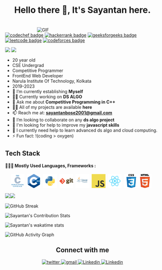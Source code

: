 ### <h1 align="center">Hello there 👋, It's Sayantan here. <h1>
<img align="right" alt="GIF" src="https://media.giphy.com/media/xUA7bdpLxQhsSQdyog/giphy.gif" width="400px" />
  
  <div></div>
  
[![codechef badge](https://img.shields.io/badge/sayantan1413-30302f?style=flat&logo=codechef)](https://www.codechef.com/users/sayantan1413)
[![hackerrank badge](https://img.shields.io/badge/sayantanbose2001-30302f?style=flat&logo=hackerrank)](https://www.hackerrank.com/sayantanbose2001)
[![geeksforgeeks badge](https://img.shields.io/badge/sayantanbose2001-30302f?style=flat&logo=geeksforgeeks)](https://auth.geeksforgeeks.org/user/sayantanbose2001/practice)
[![leetcode badge](https://img.shields.io/badge/sayantanbose2001-30302f?style=flat&logo=leetcode)](https://leetcode.com/sayantanbose2001)
[![codeforces badge](https://img.shields.io/badge/sayantanbose2001-30302f?style=flat&logo=codeforces)](https://codeforces.com/profile/sayantan2001)

![](https://visitor-badge.glitch.me/badge?page_id=sayantan1413.sayantan1413)
![](https://img.shields.io/static/v1?label=From%20Hello%20World%20I%27ve%20Written&message=4235679%20lines%20of%20code&color=green)


- 20 year old
- CSE Undergrad
- Competitive Programmer
- FrontEnd Web Developer
- Narula Institute Of Technology, Kolkata
- 2019-2023
- 🌱 I’m currently establishing **Myself**
- 👨‍💻 Currently working on **DS ALGO**
- 💬 Ask me about **Competitive Programming in C++**
- 👨‍💻 All of my projects are available **here**
- 📫 Reach me at: **sayantanbose2001@gmail.com**
- 👯 I’m looking to collaborate on any **ds algo project**
- 🤔 I'm looking for help to improve my **javascript skills**
- 🔭 I currently need help to learn advanced ds algo and cloud computing.
- ⚡ Fun fact: !(coding > oxygen)

## Tech Stack
#### 👨🏻‍💻 Mostly Used Languages, Frameworks :
<p align="center">
<img height="45" src="https://raw.githubusercontent.com/github/explore/80688e429a7d4ef2fca1e82350fe8e3517d3494d/topics/c/c.png">&nbsp;&nbsp;<img height="45" src="https://raw.githubusercontent.com/github/explore/80688e429a7d4ef2fca1e82350fe8e3517d3494d/topics/cpp/cpp.png">&nbsp;&nbsp;<img height="45" src="https://raw.githubusercontent.com/github/explore/80688e429a7d4ef2fca1e82350fe8e3517d3494d/topics/python/python.png">&nbsp;&nbsp;<img height="45"
src="https://raw.githubusercontent.com/github/explore/80688e429a7d4ef2fca1e82350fe8e3517d3494d/topics/git/git.png">&nbsp;&nbsp;<img height="45"
src="https://raw.githubusercontent.com/github/explore/80688e429a7d4ef2fca1e82350fe8e3517d3494d/topics/java/java.png">&nbsp;&nbsp;<img height="45"                                                                                                                               src="https://raw.githubusercontent.com/github/explore/80688e429a7d4ef2fca1e82350fe8e3517d3494d/topics/javascript/javascript.png">&nbsp;&nbsp;<img height="45" src="https://raw.githubusercontent.com/github/explore/80688e429a7d4ef2fca1e82350fe8e3517d3494d/topics/react/react.png">&nbsp;&nbsp;<img height="45" src="https://raw.githubusercontent.com/github/explore/80688e429a7d4ef2fca1e82350fe8e3517d3494d/topics/css/css.png"><img height="45" src="https://raw.githubusercontent.com/github/explore/80688e429a7d4ef2fca1e82350fe8e3517d3494d/topics/html/html.png">&nbsp;&nbsp;
</p>

<img src="https://github-profile-trophy.vercel.app/?username=sayantan1413&theme=onedark&column=3&margin-w=15&margin-h=15">

<img align="left" src="https://github-readme-stats.vercel.app/api?username=sayantan1413&count_private=true&hide_border=false&show_icons=true&theme=dark" />

![GitHub Streak](https://github-readme-streak-stats.herokuapp.com/?user=sayantan1413&theme=tokyonight)

![Sayantan's Contribution Stats](https://github-contribution-stats.vercel.app/api/?username=sayantan1413)

![Sayantan's wakatime stats](https://github-readme-stats.vercel.app/api/wakatime?username=sayantan1413)

![GitHub Activity Graph](https://activity-graph.herokuapp.com/graph?username=sayantan1413)

<h2 align="center" >Connect with me</h2>
<div align="center">
<a href="https://twitter.com/sayanta33163352" target="_blank">
<img src=https://img.shields.io/badge/twitter-%2300acee.svg?&style=for-the-badge&logo=twitter&logoColor=white alt=twitter style="margin-bottom: 5px;" />
</a>
<a href="mailto:sayantanbose2001@gmail.com?hl=en" target="_blank">
<img src=https://img.shields.io/badge/gmail-%23DC493C.svg?&style=for-the-badge&logo=gmail&logoColor=white alt=gmail style="margin-bottom: 5px;" />
</a> 
<a href="https://www.linkedin.com/in/sayantan-bose-14134a1a6/" target="_blank">
<img src=https://img.shields.io/badge/linkedin-%231E77B5.svg?&style=for-the-badge&logo=linkedin&logoColor=white alt=Linkedin style="margin-bottom: 5px;" />
</a>
<a href="https://github.com/sayantan1413" target="_blank">
<img src=https://img.shields.io/badge/github-%C0C0C0.svg?&style=for-the-badge&logo=github&logoColor=white alt=Linkedin style="margin-bottom: 5px;" />
</a>
</div>
